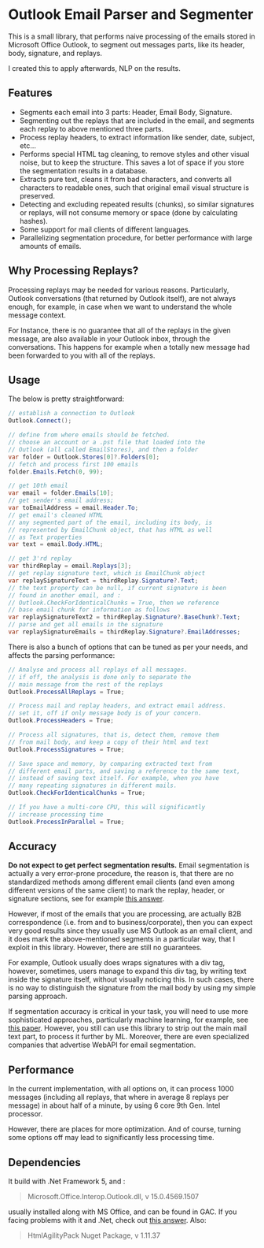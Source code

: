 # Outlook Email Parser and Segmenter

This is a small library, that performs naive processing of the emails stored in Microsoft Office Outlook, to segment out messages parts, like its header, body, signature, and replays.

I created this to apply afterwards, NLP on the results.

## Features

- Segments each email into 3 parts: Header, Email Body, Signature.
- Segmenting out the replays that are included in the email, and segments each replay to above mentioned three parts.
- Process replay headers, to extract information like sender, date, subject, etc...
- Performs special HTML tag cleaning, to remove styles and other visual noise, but to keep the structure. This saves a lot of space if you store the segmentation results in a database.
- Extracts pure text, cleans it from bad characters, and converts all characters to readable ones, such that original email visual structure is preserved.
- Detecting and excluding repeated results (chunks), so similar signatures or replays, will not consume memory or space (done by calculating hashes).
- Some support for mail clients of different languages.
- Parallelizing segmentation procedure, for better performance with large amounts of emails.

## Why Processing Replays?

Processing replays may be needed for various reasons. Particularly, Outlook conversations (that returned by Outlook itself), are not always enough, for example, in case when we want to understand the whole message context.

For Instance, there is no guarantee that all of the replays in the given message, are also available in your Outlook inbox, through the conversations. This happens for example when a totally new message had been forwarded to you with all of the replays.

## Usage

The below is pretty straightforward:

```csharp
// establish a connection to Outlook
Outlook.Connect();

// define from where emails should be fetched.
// choose an account or a .pst file that loaded into the 
// Outlook (all called EmailStores), and then a folder
var folder = Outlook.Stores[0]?.Folders[0];
// fetch and process first 100 emails
folder.Emails.Fetch(0, 99);

// get 10th email
var email = folder.Emails[10];
// get sender's email address;
var toEmailAddress = email.Header.To;
// get email's cleaned HTML
// any segmented part of the email, including its body, is 
// represented by EmailChunk object, that has HTML as well 
// as Text properties
var text = email.Body.HTML;

// get 3'rd replay
var thirdReplay = email.Replays[3];
// get replay signature text, which is EmailChunk object
var replaySignatureText = thirdReplay.Signature?.Text;
// the text property can be null, if current signature is been 
// found in another email, and :
// Outlook.CheckForIdenticalChunks = True, then we reference 
// base email chunk for information as follows
var replaySignatureText2 = thirdReplay.Signature?.BaseChunk?.Text;
// parse and get all emails in the signature
var replaySignatureEmails = thirdReplay.Signature?.EmailAddresses;
```

There is also a bunch of options that can be tuned as per your needs, and affects the parsing performance:

```csharp
// Analyse and process all replays of all messages.
// if off, the analysis is done only to separate the
// main message from the rest of the replays
Outlook.ProcessAllReplays = True;

// Process mail and replay headers, and extract email address.
// set it, off if only message body is of your concern.
Outlook.ProcessHeaders = True;

// Process all signatures, that is, detect them, remove them
// from mail body, and keep a copy of their html and text
Outlook.ProcessSignatures = True;

// Save space and memory, by comparing extracted text from
// different email parts, and saving a reference to the same text,
// instead of saving text itself. For example, when you have
// many repeating signatures in different mails.
Outlook.CheckForIdenticalChunks = True;

// If you have a multi-core CPU, this will significantly
// increase processing time
Outlook.ProcessInParallel = True;
```

## Accuracy

**Do not expect to get perfect segmentation results.** Email segmentation is actually a very error-prone procedure, the reason is, that there are no standardized methods among different email clients (and even among different versions of the same client) to mark the replay, header, or signature sections, see for example [this answer](https://stackoverflow.com/a/279417).

However, if most of the emails that you are processing, are actually B2B correspondence (i.e. from and to business/corporate), then you can expect very good results since they usually use MS Outlook as an email client, and it does mark the above-mentioned segments in a particular way, that I exploit in this library. However, there are still no guarantees.

For example, Outlook usually does wraps signatures with a div tag, however, sometimes, users manage to expand this div tag, by writing text inside the signature itself, without visually noticing this. In such cases, there is no way to distinguish the signature from the mail body by using my simple parsing approach.

If segmentation accuracy is critical in your task, you will need to use more sophisticated approaches, particularly machine learning, for example, see [this paper](https://www.cs.cmu.edu/~wcohen/postscript/email-2004.pdf). However, you still can use this library to strip out the main mail text part, to process it further by ML. Moreover, there are even specialized companies that advertise WebAPI for email segmentation.

## Performance

In the current implementation, with all options on, it can process 1000 messages (including all replays, that where in average 8 replays per message) in about half of a minute, by using 6 core 9th Gen. Intel processor.

However, there are places for more optimization. And of course, turning some options off may lead to significantly less processing time.

## Dependencies

It build with .Net Framework 5, and :

> Microsoft.Office.Interop.Outlook.dll, v 15.0.4569.1507

 usually installed along with MS Office, and can be found in GAC. If you facing problems with it and .Net, check out [this answer](https://stackoverflow.com/questions/58130446/net-core-3-0-and-ms-office-interop). Also:

> HtmlAgilityPack Nuget Package, v 1.11.37
